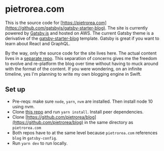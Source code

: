 # pietrorea.com

This is the source code for [https://pietrorea.com](https://github.com/gatsbyjs/gatsby-starter-blog). The site is currently powered by [Gatsby.js](https://github.com/gatsbyjs/) and hosted on AWS. The current Gatsby theme is a derivative of the [gatsby-starter-blog](https://github.com/gatsbyjs/gatsby-starter-blog) template. Gatsby is great if you want to learn about React and GraphQL.

By the way, only the source code for the site lives here. The actual content lives in a [separate repo](https://github.com/pietrorea/blog). This separation of concerns gives me the freedom to evolve and re-platform the blog over time without having to muck around with the format of the content. If you were wondering, on an infinite timeline, yes I'm planning to write my own blogging engine in Swift. 

## Set up

- Pre-reqs: make sure `node`, `yarn`, `nvm` are installed. Then install node 10 using nvm.
- Clone [this repo](https://github.com/pietrorea/pietrorea.com) and run `yarn install`. Install peer dependencies.
- Clone [https://github.com/pietrorea/blog](https://github.com/pietrorea/blog) in the same directory as `pietrorea.com`
- Both repos have to at the same level because `pietrorea.com` references `blog` in `gatsby-config`.
- Run `yarn dev` to run locally.